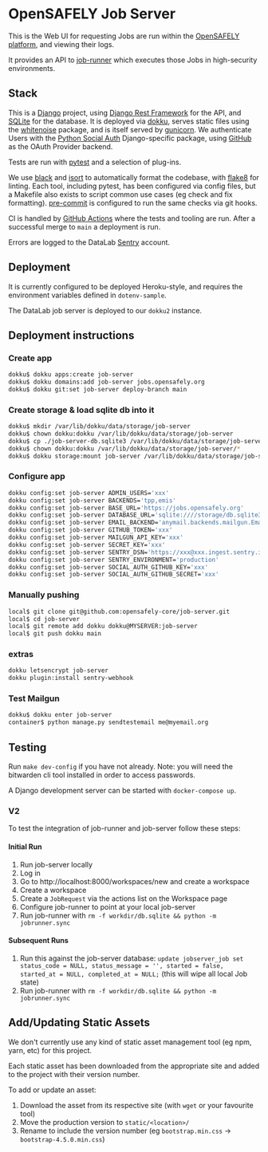 # OpenSAFELY Job Server
This is the Web UI for requesting Jobs are run within the [OpenSAFELY platform](https://opensafely.org), and viewing their logs.

It provides an API to [job-runner](https://github.com/opensafely-core/job-runner) which executes those Jobs in high-security environments.


## Stack
This is a [Django](https://www.djangoproject.com) project, using [Django Rest Framework](https://www.django-rest-framework.org) for the API, and [SQLite](https://www.sqlite.org/index.html) for the database.
It is deployed via [dokku](https://dokku.com), serves static files using the [whitenoise](http://whitenoise.evans.io) package, and is itself served by [gunicorn](https://gunicorn.org).
We authenticate Users with the [Python Social Auth](https://python-social-auth.readthedocs.io) Django-specific package, using [GitHub]() as the OAuth Provider backend.

Tests are run with [pytest](https://docs.pytest.org) and a selection of plug-ins.

We use [black](https://black.readthedocs.io) and [isort](https://pycqa.github.io/isort/) to automatically format the codebase, with [flake8](https://flake8.pycqa.org) for linting.
Each tool, including pytest, has been configured via config files, but a Makefile also exists to script common use cases (eg check and fix formatting).
[pre-commit](https://pre-commit.com) is configured to run the same checks via git hooks.

CI is handled by [GitHub Actions](https://github.com/features/actions) where the tests and tooling are run.
After a successful merge to `main` a deployment is run.

Errors are logged to the DataLab [Sentry](https://sentry.io) account.




## Deployment
It is currently configured to be deployed Heroku-style, and requires
the environment variables defined in `dotenv-sample`.

The DataLab job server is deployed to our `dokku2` instance.

## Deployment instructions
### Create app

```bash
dokku$ dokku apps:create job-server
dokku$ dokku domains:add job-server jobs.opensafely.org
dokku$ dokku git:set job-server deploy-branch main
```

### Create storage & load sqlite db into it

```bash
dokku$ mkdir /var/lib/dokku/data/storage/job-server
dokku$ chown dokku:dokku /var/lib/dokku/data/storage/job-server
dokku$ cp ./job-server-db.sqlite3 /var/lib/dokku/data/storage/job-server/db.sqlite3
dokku$ chown dokku:dokku /var/lib/dokku/data/storage/job-server/*
dokku$ dokku storage:mount job-server /var/lib/dokku/data/storage/job-server/:/storage
```

### Configure app

```bash
dokku config:set job-server ADMIN_USERS='xxx'
dokku config:set job-server BACKENDS='tpp,emis'
dokku config:set job-server BASE_URL='https://jobs.opensafely.org'
dokku config:set job-server DATABASE_URL='sqlite:////storage/db.sqlite3'
dokku config:set job-server EMAIL_BACKEND='anymail.backends.mailgun.EmailBackend'
dokku config:set job-server GITHUB_TOKEN='xxx'
dokku config:set job-server MAILGUN_API_KEY='xxx'
dokku config:set job-server SECRET_KEY='xxx'
dokku config:set job-server SENTRY_DSN='https://xxx@xxx.ingest.sentry.io/xxx'
dokku config:set job-server SENTRY_ENVIRONMENT='production'
dokku config:set job-server SOCIAL_AUTH_GITHUB_KEY='xxx'
dokku config:set job-server SOCIAL_AUTH_GITHUB_SECRET='xxx'
```

### Manually pushing

```bash
local$ git clone git@github.com:opensafely-core/job-server.git
local$ cd job-server
local$ git remote add dokku dokku@MYSERVER:job-server
local$ git push dokku main
```

### extras

```bash
dokku letsencrypt job-server
dokku plugin:install sentry-webhook
```

### Test Mailgun

```bash
dokku$ dokku enter job-server
container$ python manage.py sendtestemail me@myemail.org
```

## Testing

Run `make dev-config` if you have not already. Note: you will need the
bitwarden cli tool installed in order to access passwords.  

A Django development server can be started with `docker-compose up`.


### V2
To test the integration of job-runner and job-server follow these steps:

#### Initial Run
1. Run job-server locally
1. Log in
1. Go to http://localhost:8000/workspaces/new and create a workspace
1. Create a workspace
1. Create a `JobRequest` via the actions list on the Workspace page
1. Configure job-runner to point at your local job-server
1. Run job-runner with `rm -f workdir/db.sqlite && python -m jobrunner.sync`

#### Subsequent Runs
1. Run this against the job-server database: `update jobserver_job set status_code = NULL, status_message = '', started = false, started_at = NULL, completed_at = NULL;` (this will wipe all local Job state)
1. Run job-runner with `rm -f workdir/db.sqlite && python -m jobrunner.sync`


## Add/Updating Static Assets
We don't currently use any kind of static asset management tool (eg npm, yarn,
etc) for this project.

Each static asset has been downloaded from the appropriate site and added to
the project with their version number.

To add or update an asset:

1. Download the asset from its respective site (with `wget` or your favourite tool)
1. Move the production version to `static/<location>/`
1. Rename to include the version number (eg `bootstrap.min.css` -> `bootstrap-4.5.0.min.css`)
